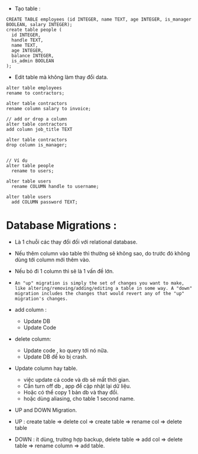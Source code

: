 - Tạo table : 

```
CREATE TABLE employees (id INTEGER, name TEXT, age INTEGER, is_manager BOOLEAN, salary INTEGER);
create table people (
  id INTEGER,
  handle TEXT,
  name TEXT,
  age INTEGER,
  balance INTEGER,
  is_admin BOOLEAN
);

```

- Edit table mà không làm thay đổi data.

```
alter table employees
rename to contractors;

alter table contractors
rename column salary to invoice;

// add or drop a column
alter table contractors
add column job_title TEXT

alter table contractors
drop column is_manager;


// Ví dụ
alter table people 
  rename to users;

alter table users
  rename COLUMN handle to username;

alter table users
  add COLUMN password TEXT;

```

# Database Migrations :
- Là 1 chuỗi các thay đổi đối với relational database.
- Nếu thêm column vào table thì thường sẽ không sao, do trước đó không dùng tới column mới thêm vào.
- Nếu bỏ đi 1 column thì sẽ là 1 vấn đề lớn.

- `An "up" migration is simply the set of changes you want to make, like altering/removing/adding/editing a table in some way. A "down" migration includes the changes that would revert any of the "up" migration's changes.`


- add column : 
    + Update DB 
    + Update Code

- delete column:
    + Update code , ko query tới nó nữa.
    + Update DB để ko bị crash.

- Update column hay table.
    + việc update cả code và db sẽ mất thời gian.
    + Cần turn off db , app để cập nhật lại dữ liệu.
    + Hoặc có thể copy 1 bản db và thay đổi.
    + hoặc dùng aliasing, cho table 1 second name.

- UP and DOWN Migration.
- UP : create table => delete col => create table => rename col => delete table
- DOWN : ít dùng, trường hợp backup, delete table => add col => delete table => rename column => add table.